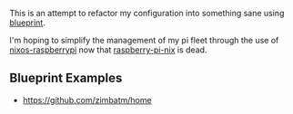 This is an attempt to refactor my configuration into something sane using [blueprint](https://github.com/numtide/blueprint).

I'm hoping to simplify the management of my pi fleet through the use of [nixos-raspberrypi](https://github.com/nvmd/nixos-raspberrypi/) now that [raspberry-pi-nix](https://discourse.nixos.org/t/what-happened-to-raspberry-pi-nix/62417) is dead.

## Blueprint Examples
- https://github.com/zimbatm/home
